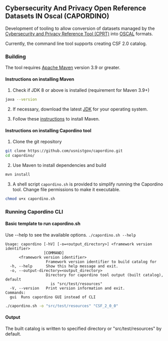 ## Cybersecurity And Privacy Open Reference Datasets IN Oscal (CAPORDINO)

Development of tooling to allow conversion of datasets managed by the [Cybersecurity and Privacy Reference Tool (CPRT)](https://csrc.nist.gov/projects/cprt) into [OSCAL](https://www.nist.gov/OSCAL) formats. 

Currently, the command line tool supports creating CSF 2.0 catalog. 

### Building
The tool requires [Apache Maven](https://maven.apache.org/) version 3.9 or greater.

#### Instructions on installing Maven

1. Check if JDK 8 or above is installed (requirement for Maven 3.9+)
```bash
java --version
```
2. If necessary, download the latest [JDK](https://www.oracle.com/java/technologies/downloads/) for your operating system.

3. Follow these [instructions](https://maven.apache.org/install.html) to install Maven.

#### Instructions on installing Capordino tool
1. Clone the git repository
```bash
git clone https://github.com/usnistgov/capordino.git
cd capordino/
```

2. Use Maven to install dependencies and build
```bash
mvn install
```

3. A shell script `capordino.sh` is provided to simplify running the Capordino tool. Change file permissions to make it executable.
```bash
chmod u+x capordino.sh
```

### Running Capordino CLI

#### Basic template to run capordino.sh
Use --help to see the available options.
`./capordino.sh --help`
```
Usage: capordino [-hV] [-o=<output_directory>] <framework version identifier>
                 [COMMAND]
      <framework version identifier>
                  Framework version identifier to build catalog for
  -h, --help      Show this help message and exit.
  -o, --output-directory=<output_directory>
                  Directory for capordino tool output (built catalog), default
                    is "src/test/resources"
  -V, --version   Print version information and exit.
Commands:
  gui  Runs capordino GUI instead of CLI
```

```bash
./capordino.sh -o "src/test/resources" "CSF_2_0_0"
```

#### Output
The built catalog is written to specified directory or "src/test/resources" by default.